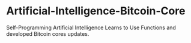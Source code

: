 # Artificial-Intelligence-Bitcoin-Core
Self-Programming Artificial Intelligence Learns to Use Functions and developed Bitcoin cores updates.
